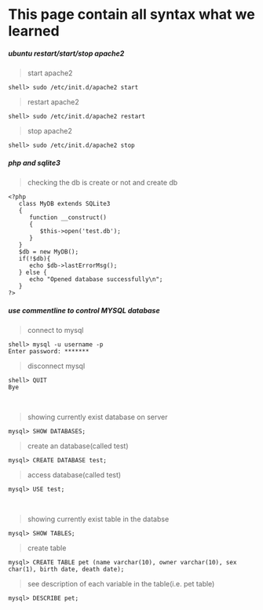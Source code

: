# This page contain all syntax what we learned
##### ubuntu restart/start/stop apache2
>start apache2
```
shell> sudo /etc/init.d/apache2 start
```
>restart apache2
```
shell> sudo /etc/init.d/apache2 restart
```
>stop apache2
```
shell> sudo /etc/init.d/apache2 stop
```
##### php and sqlite3
>checking the db is create or not and create db
```
<?php
   class MyDB extends SQLite3
   {
      function __construct()
      {
         $this->open('test.db');
      }
   }
   $db = new MyDB();
   if(!$db){
      echo $db->lastErrorMsg();
   } else {
      echo "Opened database successfully\n";
   }
?>
```
##### use commentline to control MYSQL database
>connect to mysql
```
shell> mysql -u username -p
Enter password: *******
```

>disconnect mysql
```
shell> QUIT
Bye
```
<br>

>showing currently exist database on server
```
mysql> SHOW DATABASES;
```
>create an database(called test)
```
mysql> CREATE DATABASE test;
```
>access database(called test)
```
mysql> USE test;
```
<br>

>showing currently exist table in the databse 
```
mysql> SHOW TABLES;
```
>create table
```
mysql> CREATE TABLE pet (name varchar(10), owner varchar(10), sex char(1), birth date, death date);
```
>see description of each variable in the table(i.e. pet table)
```
mysql> DESCRIBE pet;
```

